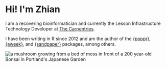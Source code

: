 # Hi! I'm Zhian

I am a recovering bioinformatician and currently the Lesson Infrastructure
Technology Developer at [The Carpentries](https://carpentries.org).


I have been writing in R since 2012 and am the author of the
[{poppr}](https://grunwaldlab.github.io/poppr), 
[{aweek}](https://repidemicsconsortium.org/aweek), 
and [{sandpaper}](https://carpentries.github.io/sandpaper) packages, among others.


![a mushroom growing from a bed of moss in front of a 200 year-old Bonsai in
Portland's Japanese Garden](static/img/mushie-smol.jpg)
